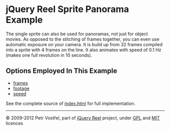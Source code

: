 jQuery Reel Sprite Panorama Example
===================================

The single sprite can also be used for panoramas, not just for object movies.
As opposed to the stitching of frames together, you can even use automatic
exposure on your camera. It is build up from 32 frames compiled into a
sprite with 4 frames on the line. It also animates with speed of 0.1 Hz
(makes one full revolution in 10 seconds).


Options Employed In This Example
--------------------------------

- [frames](http://jquery.vostrel.cz/reel#frames)
- [footage](http://jquery.vostrel.cz/reel#footage)
- [speed](http://jquery.vostrel.cz/reel#speed)

See the complete source of [index.html](index.html) for full
implementation.


---
&copy; 2009-2012 Petr Vostřel, part of [jQuery Reel][reel] project, under [GPL][GPL] and [MIT][MIT] licences



[reel]:http://jquery.vostrel.cz/reel
[GPL]:http://opensource.org/licenses/GPL-2.0
[MIT]:http://opensource.org/licenses/MIT
